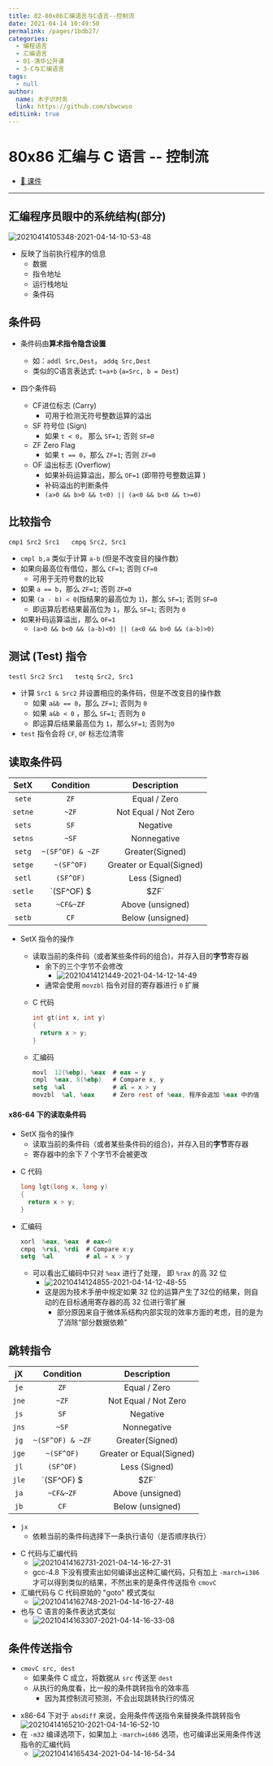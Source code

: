```yaml
---
title: 02-80x86汇编语言与C语言--控制流
date: 2021-04-14 10:49:50
permalink: /pages/1bdb27/
categories: 
  - 编程语言
  - 汇编语言
  - 01-清华公开课
  - 3-C与汇编语言
tags: 
  - null
author: 
  name: 木子识时务
  link: https://github.com/sbwcwso
editLink: true
---
```

# 80x86 汇编与 C 语言 -- 控制流

* [🔗 课件](./assets/80x86汇编与C语言2.pdf)

---

## 汇编程序员眼中的系统结构(部分)

<!--sec data-title="示意图" data-id="section20210414105330" data-show=true data-collapse=true ces-->
![20210414105348-2021-04-14-10-53-48](https://cdn.jsdelivr.net/gh/Lijunjie9502/PicBed@master/20210414105348-2021-04-14-10-53-48.png)

* 反映了当前执行程序的信息
  * 数据
  * 指令地址
  * 运行栈地址
  * 条件码
<!--endsec-->

## 条件码

* 条件码由**算术指令隐含设置**
  * 如：`addl Src,Dest`， `addq Src,Dest`
  * 类似的C语言表达式: `t=a+b` (`a=Src, b = Dest`)

* 四个条件码
  * CF进位标志 (Carry)
    * 可用于检测无符号整数运算的溢出
  * SF 符号位 (Sign)
    * 如果 `t < 0`， 那么 `SF=1`; 否则 `SF=0`
  * ZF Zero Flag
    * 如果 `t == 0`，那么 `ZF=1`; 否则 `ZF=0`
  * OF 溢出标志 (Overflow)
    * 如果补码运算溢出，那么 `OF=1` (即带符号整数运算 )
    * 补码溢出的判断条件
    * `(a>0 && b>0 && t<0) || (a<0 && b<0 && t>=0)`

## 比较指令

`cmp1 Src2 Src1`  &nbsp;&nbsp;&nbsp;&nbsp;  `cmpq Src2, Src1`

* `cmpl b,a` 类似于计算 `a-b` (但是不改变目的操作数)
* 如果向最高位有借位，那么 `CF=1`; 否则 `CF=0`
  * 可用于无符号数的比较
* 如果 `a == b`，那么 `ZF=1`; 否则 `ZF=0`
* 如果 `(a - b) < 0`(指结果的最高位为 `1`)，那么 `SF=1`; 否则 `SF=0`
  * 即运算后若结果最高位为 `1`，那么 `SF=1`; 否则为 `0`
* 如果补码运算溢出，那么 `OF=1`
  * `(a>0 && b<0 && (a-b)<0) || (a<0 && b>0 && (a-b)>0)`

## 测试 (Test) 指令

`testl Src2 Src1`  &nbsp;&nbsp;&nbsp;&nbsp;  `testq Src2, Src1`

* 计算 `Src1 & Src2` 并设置相应的条件码，但是不改变目的操作数
  * 如果 `a&b == 0`，那么 `ZF=1`; 否则为 `0`
  * 如果 `a&b < 0` ，那么 `SF=1`; 否则为 `0`
  * 即运算后结果最高位为 `1`，那么`SF=1`; 否则为`0`
* `test` 指令会将 `CF`, `OF` 标志位清零

## 读取条件码

<!--sec data-title="SetX 指令的具体内容" data-id="section20210414121321" data-show=true data-collapse=true ces-->

| SetX    | Condition        | Description              |
|:-------:|:----------------:|:------------------------:|
| `sete`  | `ZF`             | Equal / Zero             |
| `setne` | `~ZF`            | Not Equal / Not Zero     |
| `sets`  | `SF`             | Negative                 |
| `setns` | `~SF`            | Nonnegative              |
| `setg`  | `~(SF^OF) & ~ZF` | Greater(Signed)          |
| `setge` | `~(SF^OF)`      | Greater or Equal(Signed) |
| `setl`  | `(SF^OF)`       | Less (Signed)            |
| `setle` | `(SF^OF) $|$ZF`    | Less or Equal(Signed)    |
| `seta`  | `~CF&~ZF`        | Above (unsigned)         |
| `setb`  | `CF`             | Below (unsigned)         |

<!--endsec-->


* SetX 指令的操作
  * 读取当前的条件码（或者某些条件码的组合)，并存入目的**字节**寄存器
    * 余下的三个字节不会修改
      * ![20210414121449-2021-04-14-12-14-49](https://cdn.jsdelivr.net/gh/Lijunjie9502/PicBed@master/20210414121449-2021-04-14-12-14-49.png)
    * 通常会使用 `movzbl` 指令对目的寄存器进行 `0` 扩展

  <!--sec data-title="示例" data-id="section20210414122514" data-show=true data-collapse=true ces-->
  * C 代码

    ```c
    int gt(int x, int y)
    {
      return x > y;
    }
    
    ```

  * 汇编码

    ```nasm
    movl  12(%ebp), %eax  # eax = y
    cmpl  %eax, 8(%ebp)   # Compare x, y
    setg  %al             # al = x > y
    movzbl  %al, %eax     # Zero rest of %eax, 程序会返加 %eax 中的值
    ```
  <!--endsec-->

#### x86-64 下的读取条件码

* SetX 指令的操作
  * 读取当前的条件码（或者某些条件码的组合)，并存入目的**字节**寄存器
  * 寄存器中的余下 7 个字节不会被更改

<!--sec data-title="示例" data-id="section20210414123234" data-show=true data-collapse=true ces-->

* C 代码

  ```c
  long lgt(long x, long y)
  {
    return x > y;
  }
  ```

* 汇编码

  ```nasm
  xorl  %eax, %eax  # eax=0
  cmpq  %rsi, %rdi  # Compare x:y
  setg  %al         # al = x > y
  ```

  * 可以看出汇编码中只对 `%eax` 进行了处理， 即 `%rax` 的高 32 位
    * ![20210414124855-2021-04-14-12-48-55](https://cdn.jsdelivr.net/gh/Lijunjie9502/PicBed@master/20210414124855-2021-04-14-12-48-55.png)
    * 这是因为技术手册中规定如果 32 位的运算产生了32位的结果，则自动的在目标通用寄存器的高 32 位进行零扩展
      <!-- TODO:数据项依赖的具体含义，为何这样做可又消除数据项依赖-->
      * 部分原因来自于微体系结构内部实现的效率方面的考虑，目的是为了消除“部分数据依赖”
<!--endsec-->

## 跳转指令

<!--sec data-title="指令的具体内容" data-id="section20210414162309" data-show=true data-collapse=true ces-->

| jX    | Condition        | Description              |
|:-------:|:----------------:|:------------------------:|
| `je`  | `ZF`             | Equal / Zero             |
| `jne` | `~ZF`            | Not Equal / Not Zero     |
| `js`  | `SF`             | Negative                 |
| `jns` | `~SF`            | Nonnegative              |
| `jg`  | `~(SF^OF) & ~ZF` | Greater(Signed)          |
| `jge` | `~(SF^OF)`      | Greater or Equal(Signed) |
| `jl`  | `(SF^OF)`       | Less (Signed)            |
| `jle` | `(SF^OF) $|$ZF`    | Less or Equal(Signed)    |
| `ja`  | `~CF&~ZF`        | Above (unsigned)         |
| `jb`  | `CF`             | Below (unsigned)         |

<!--endsec-->

* `jx`
  * 依赖当前的条件码选择下一条执行语句（是否顺序执行）

<!--sec data-title="跳转指令的实例" data-id="section20210414162657" data-show=true data-collapse=true ces-->
* C 代码与汇编代码
  * ![20210414162731-2021-04-14-16-27-31](https://cdn.jsdelivr.net/gh/Lijunjie9502/PicBed@master/20210414162731-2021-04-14-16-27-31.png)
  * gcc-4.8 下没有摸索出如何编译出这种汇编代码，只有加上 `-march=i386` 才可以得到类似的结果，不然出来的是条件传送指令 `cmovC`
* 汇编代码与 C 代码原始的 "goto" 模式类似
  * ![20210414162748-2021-04-14-16-27-48](https://cdn.jsdelivr.net/gh/Lijunjie9502/PicBed@master/20210414162748-2021-04-14-16-27-48.png)
* 也与 C 语言的条件表达式类似
  * ![20210414163307-2021-04-14-16-33-08](https://cdn.jsdelivr.net/gh/Lijunjie9502/PicBed@master/20210414163307-2021-04-14-16-33-08.png)
<!--endsec-->

## 条件传送指令

* `cmovC src, dest`
  * 如果条件 C 成立，将数据从 `src` 传送至 `dest`
  * 从执行的角度看，比一般的条件跳转指令的效率高
    * 因为其控制流可预测，不会出现跳转执行的情况

<!--sec data-title="条件传送指令实例" data-id="section20210414164704" data-show=true data-collapse=true ces-->

* x86-64 下对于 `absdiff` 来说，会用条件传送指令来替换条件跳转指令
  ![20210414165210-2021-04-14-16-52-10](https://cdn.jsdelivr.net/gh/Lijunjie9502/PicBed@master/20210414165210-2021-04-14-16-52-10.png)
* 在 `-m32` 编译选项下，如果加上 `-march=i686` 选项，也可编译出采用条件传送指令的汇编代码
  * ![20210414165434-2021-04-14-16-54-34](https://cdn.jsdelivr.net/gh/Lijunjie9502/PicBed@master/20210414165434-2021-04-14-16-54-34.png)

<!--endsec-->
